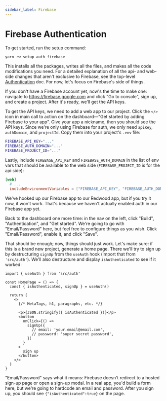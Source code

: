```yaml
---
sidebar_label: Firebase
---
```


# Firebase Authentication

To get started, run the setup command:

```bash
yarn rw setup auth firebase
```

This installs all the packages, writes all the files, and makes all the code modifications you need.
For a detailed explanation of all the api- and web-side changes that aren't exclusive to Firebase, see the top-level [Authentication](../authentication.md) doc.
For now, let's focus on Firebase's side of things.

If you don't have a Firebase account yet, now's the time to make one: navigate to https://firebase.google.com and click "Go to console", sign up, and create a project.
After it's ready, we'll get the API keys.

To get the API keys, we need to add a web app to our project.
Click the `</>` icon in main call to action on the dashboard—"Get started by adding Firebase to your app".
Give your app a nickname, then you should see the API keys.
Since we're only using Firebase for auth, we only need `apiKey`, `authDomain`, and `projectId`.
Copy them into your project's `.env` file:

```bash title=".env"
FIREBASE_API_KEY="..."
FIREBASE_AUTH_DOMAIN="..."
FIREBASE_PROJECT_ID="..."
```

Lastly, include `FIREBASE_API_KEY` and `FIREBASE_AUTH_DOMAIN` in the list of env vars that should be available to the web side (`FIREBASE_PROJECT_ID` is for the api side):

```toml title="redwood.toml"
[web]
  # ...
  includeEnvironmentVariables = ["FIREBASE_API_KEY", "FIREBASE_AUTH_DOMAIN"]
```

We've hooked up our Firebase app to our Redwood app, but if you try it now, it won't work.
That's because we haven't actually enabled auth in our Firebase app yet.

Back to the dashboard one more time: in the nav on the left, click "Build", "Authentication", and "Get started".
We're going to go with "Email/Password" here, but feel free to configure things as you wish.
Click "Email/Password", enable it, and click "Save".

That should be enough; now, things should just work.
Let's make sure: if this is a brand new project, generate a home page.
There we'll try to sign up by destructuring `signUp` from the `useAuth` hook (import that from `'src/auth'`). We'll also destructure and display `isAuthenticated` to see if it worked:

```tsx title="web/src/pages/HomePage.tsx"
import { useAuth } from 'src/auth'

const HomePage = () => {
  const { isAuthenticated, signUp } = useAuth()

  return (
    <>
      {/* MetaTags, h1, paragraphs, etc. */}

      <p>{JSON.stringify({ isAuthenticated })}</p>
      <button
        onClick={() =>
          signUp({
            // email: 'your.email@email.com',
            // password: 'super secret password',
          })
        }
      >
        sign up
      </button>
    </>
  )
}
```

"Email/Password" says what it means: Firebase doesn't redirect to a hosted sign-up page or open a sign-up modal.
In a real app, you'd build a form here, but we're going to hardcode an email and password.
After you sign up, you should see `{"isAuthenticated":true}` on the page.
